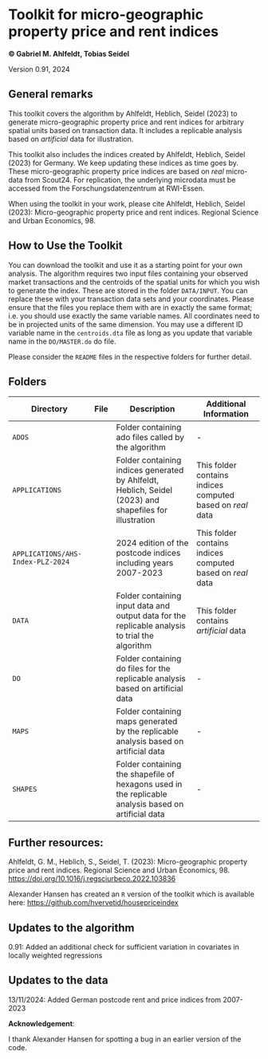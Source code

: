 # Toolkit for micro-geographic property price and rent indices 

**© Gabriel M. Ahlfeldt, Tobias Seidel**

Version 0.91, 2024

## General remarks

This toolkit covers the algorithm by Ahlfeldt, Heblich, Seidel (2023) to generate micro-geographic property price and rent indices for arbitrary spatial units based on transaction data. It includes a replicable analysis based on *artificial* data for illustration. 

This toolkit also includes the indices created by Ahlfeldt, Heblich, Seidel (2023) for Germany. We keep updating these indices as time goes by. These micro-geographic property price indices are based on *real* micro-data from Scout24. For replication, the underlying microdata must be accessed from the Forschungsdatenzentrum at RWI-Essen.

When using the toolkit in your work, please cite Ahlfeldt, Heblich, Seidel (2023): Micro-geographic property price and rent indices. Regional Science and Urban Economics, 98.

## How to Use the Toolkit

You can download the toolkit and use it as a starting point for your own analysis. The algorithm requires two input files containing your observed market transactions and the centroids of the spatial units for which you wish to generate the index. These are stored in the folder `DATA/INPUT`. You can replace these with your transaction data sets and your coordinates. Please ensure that the files you replace them with are in exactly the same format; i.e. you should use exactly the same variable names. All coordinates need to be in projected units of the same dimension. You may use a different ID variable name in the `centroids.dta` file as long as you update that variable name in the `DO/MASTER.do` do file.  

Please consider the `README` files in the respective folders for further detail.

## Folders

| Directory | File | Description  | Additional Information |
| ---------- | --- | --- | --- |
| `ADOS` | | Folder containing ado files called by the algorithm | -|
| `APPLICATIONS` |  | Folder containing indices generated by Ahlfeldt, Heblich, Seidel (2023) and shapefiles for illustration | This folder contains indices computed based on *real* data |
| `APPLICATIONS/AHS-Index-PLZ-2024` |  | 2024 edition of the postcode indices including years 2007-2023 | This folder contains indices computed based on *real* data |
| `DATA` |  | Folder containing input data and output data for the replicable analysis to trial the algorithm | This folder contains *artificial* data  |
| `DO` |  | Folder containing do files for the replicable analysis based on artificial data |- |
| `MAPS` |  | Folder containing maps generated by the replicable analysis based on artificial data |- |
| `SHAPES` |  | Folder containing the shapefile of hexagons used in the replicable analysis based on artificial data |- |

## Further resources:

Ahlfeldt, G. M., Heblich, S., Seidel, T. (2023): Micro-geographic property price and rent indices. Regional Science and Urban Economics, 98. https://doi.org/10.1016/j.regsciurbeco.2022.103836

Alexander Hansen has created an `R` version of the toolkit which is available here: https://github.com/hvervetid/housepriceindex

## Updates to the algorithm

0.91: Added an additional check for sufficient variation in covariates in locally weighted regressions 

## Updates to the data
13/11/2024: Added German postcode rent and price indices from 2007-2023

**Acknowledgement**: 

I thank Alexander Hansen for spotting a bug in an earlier version of the code.
